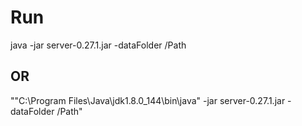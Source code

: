 # Run
java -jar server-0.27.1.jar -dataFolder /Path

## OR
""C:\Program Files\Java\jdk1.8.0_144\bin\java" -jar server-0.27.1.jar -dataFolder /Path"
